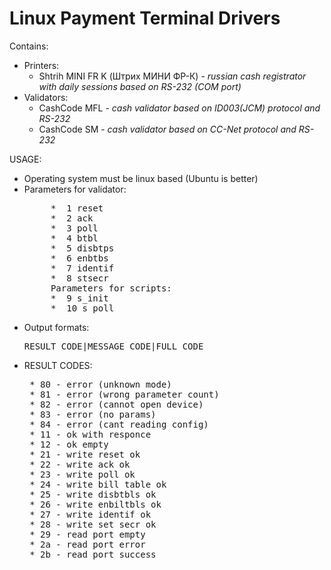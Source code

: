 <h1>Linux Payment Terminal Drivers</h1>

Contains:
<ul>
<li>Printers:
	<ul>
	<li>Shtrih MINI FR K (Штрих МИНИ ФР-К) - <i>russian cash registrator with daily sessions based on RS-232 (COM port)</i></li>
	</ul>
</li>
<li>Validators:
	<ul>
		<li>CashCode MFL - <i>cash validator based on ID003(JCM) protocol and RS-232</i></li>
		<li>CashCode SM - <i>cash validator based on CC-Net protocol and RS-232</i></li>
	</ul>
</li>
</ul>

USAGE:
<ul>
<li>Operating system must be linux based (Ubuntu is better)</li>
<li>Parameters for validator:
<pre>
	 * 	1 reset
	 * 	2 ack
	 * 	3 poll
	 * 	4 btbl
	 * 	5 disbtps
	 *  6 enbtbs
	 * 	7 identif
	 * 	8 stsecr
	 Parameters for scripts:
	 *  9 s_init
	 *  10 s_poll
</pre>
</li>
<li>Output formats:
	<pre>RESULT CODE|MESSAGE CODE|FULL CODE</pre>
</li>
<li>RESULT CODES:
	<pre>
 * 80 - error (unknown mode)
 * 81 - error (wrong parameter count)
 * 82 - error (cannot open device)
 * 83 - error (no params)
 * 84 - error (cant reading config)
 * 11 - ok with responce
 * 12 - ok empty
 * 21 - write reset ok
 * 22 - write ack ok
 * 23 - write poll ok
 * 24 - write bill table ok
 * 25 - write disbtbls ok
 * 26 - write enbiltbls ok
 * 27 - write identif ok
 * 28 - write set secr ok
 * 29 - read port empty
 * 2a - read port error
 * 2b - read port success
	</pre>
</li>
</ul>